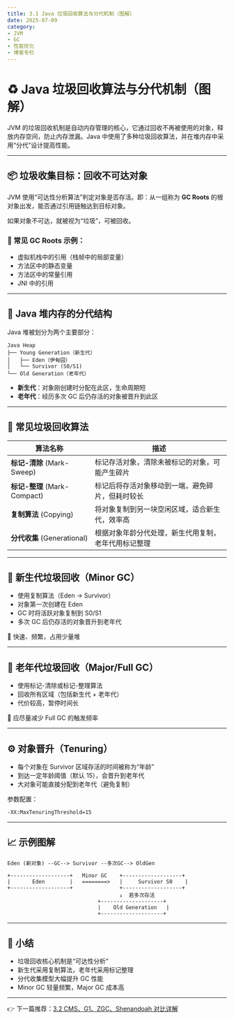 ```yaml
---
title: 3.1 Java 垃圾回收算法与分代机制（图解）
date: 2025-07-09
category:
- JVM
- GC
- 性能优化
- 博客专栏
---
```


# ♻️ Java 垃圾回收算法与分代机制（图解）

JVM 的垃圾回收机制是自动内存管理的核心，它通过回收不再被使用的对象，释放内存空间，防止内存泄漏。Java 中使用了多种垃圾回收算法，并在堆内存中采用“分代”设计提高性能。

---

## 📦 垃圾收集目标：回收不可达对象

JVM 使用“可达性分析算法”判定对象是否存活。即：从一组称为 **GC Roots** 的根对象出发，能否通过引用链触达到目标对象。

如果对象不可达，就被视为“垃圾”，可被回收。

### 🌱 常见 GC Roots 示例：

* 虚拟机栈中的引用（栈帧中的局部变量）
* 方法区中的静态变量
* 方法区中的常量引用
* JNI 中的引用

---

## 🧠 Java 堆内存的分代结构

Java 堆被划分为两个主要部分：

```
Java Heap
├── Young Generation（新生代）
│   ├── Eden（伊甸园）
│   └── Survivor (S0/S1)
└── Old Generation（老年代）
```

* **新生代**：对象刚创建时分配在此区，生命周期短
* **老年代**：经历多次 GC 后仍存活的对象被晋升到此区

---

## 🔁 常见垃圾回收算法

| 算法名称                     | 描述                                                 |
| ---------------------------- | ---------------------------------------------------- |
| **标记-清除** (Mark-Sweep)   | 标记存活对象，清除未被标记的对象，可能产生碎片       |
| **标记-整理** (Mark-Compact) | 标记后将存活对象移动到一端，避免碎片，但耗时较长     |
| **复制算法** (Copying)       | 将对象复制到另一块空闲区域，适合新生代，效率高       |
| **分代收集** (Generational)  | 根据对象年龄分代处理，新生代用复制，老年代用标记整理 |

---

## 🔂 新生代垃圾回收（Minor GC）

* 使用复制算法（Eden → Survivor）
* 对象第一次创建在 Eden
* GC 时将活跃对象复制到 S0/S1
* 多次 GC 后仍存活的对象晋升到老年代

📌 快速、频繁，占用少量堆

---

## 🧹 老年代垃圾回收（Major/Full GC）

* 使用标记-清除或标记-整理算法
* 回收所有区域（包括新生代 + 老年代）
* 代价较高，暂停时间长

📌 应尽量减少 Full GC 的触发频率

---

## ⚙️ 对象晋升（Tenuring）

* 每个对象在 Survivor 区域存活的时间被称为“年龄”
* 到达一定年龄阈值（默认 15），会晋升到老年代
* 大对象可能直接分配到老年代（避免复制）

参数配置：

```bash
-XX:MaxTenuringThreshold=15
```

---

## 📈 示例图解

```
Eden (新对象) --GC--> Survivor --多次GC--> OldGen
```

```
+-------------------+   Minor GC    +-------------------+
|       Eden        |   ========>   |     Survivor S0    |
+-------------------+               +-------------------+
                                    ↓  若多次存活
                             +--------------------+
                             |    Old Generation   |
                             +--------------------+
```

---

## 📝 小结

* 垃圾回收核心机制是“可达性分析”
* 新生代采用复制算法，老年代采用标记整理
* 分代收集模型大幅提升 GC 性能
* Minor GC 轻量频繁，Major GC 成本高

---

👉 下一篇推荐：[3.2 CMS、G1、ZGC、Shenandoah 对比详解](./3.2%20CMS、G1、ZGC、Shenandoah%20对比.md)